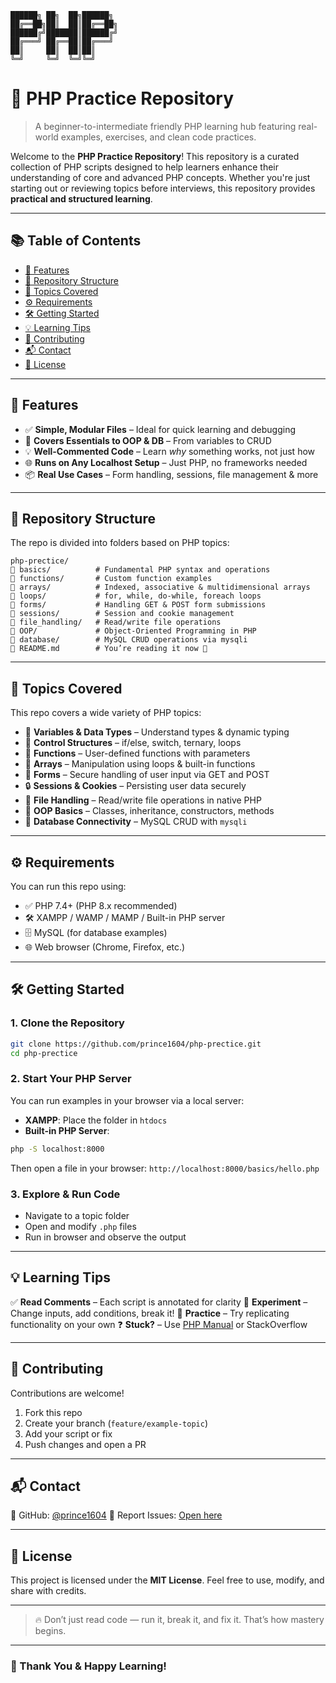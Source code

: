 ```
██████╗ ██╗  ██╗██████╗
██╔══██╗██║  ██║██╔══██╗
██████╔╝███████║██████╔╝
██╔═══╝ ██╔══██║██╔═══╝
██║     ██║  ██║██║     
╚═╝     ╚═╝  ╚═╝╚═╝     
```

# 🐘 PHP Practice Repository

> A beginner-to-intermediate friendly PHP learning hub featuring real-world examples, exercises, and clean code practices.

Welcome to the **PHP Practice Repository**! This repository is a curated collection of PHP scripts designed to help learners enhance their understanding of core and advanced PHP concepts. Whether you're just starting out or reviewing topics before interviews, this repository provides **practical and structured learning**.

---

## 📚 Table of Contents

* [🚀 Features](#-features)
* [📁 Repository Structure](#-repository-structure)
* [🧠 Topics Covered](#-topics-covered)
* [⚙️ Requirements](#%ef%b8%8f-requirements)
* [🛠️ Getting Started](#%ef%b8%8f-getting-started)
* [💡 Learning Tips](#-learning-tips)
* [🤝 Contributing](#-contributing)
* [📬 Contact](#-contact)
* [📄 License](#-license)

---

## 🚀 Features

* ✅ **Simple, Modular Files** – Ideal for quick learning and debugging
* 🧠 **Covers Essentials to OOP & DB** – From variables to CRUD
* 💡 **Well-Commented Code** – Learn *why* something works, not just how
* 🌐 **Runs on Any Localhost Setup** – Just PHP, no frameworks needed
* 📦 **Real Use Cases** – Form handling, sessions, file management & more

---

## 📁 Repository Structure

The repo is divided into folders based on PHP topics:

```
php-prectice/
🔼 basics/          # Fundamental PHP syntax and operations
🔼 functions/       # Custom function examples
🔼 arrays/          # Indexed, associative & multidimensional arrays
🔼 loops/           # for, while, do-while, foreach loops
🔼 forms/           # Handling GET & POST form submissions
🔼 sessions/        # Session and cookie management
🔼 file_handling/   # Read/write file operations
🔼 OOP/             # Object-Oriented Programming in PHP
🔼 database/        # MySQL CRUD operations via mysqli
🔼 README.md        # You’re reading it now 👀
```

---

## 🧠 Topics Covered

This repo covers a wide variety of PHP topics:

* 🔢 **Variables & Data Types** – Understand types & dynamic typing
* 🔁 **Control Structures** – if/else, switch, ternary, loops
* 🧹 **Functions** – User-defined functions with parameters
* 💃 **Arrays** – Manipulation using loops & built-in functions
* 📩 **Forms** – Secure handling of user input via GET and POST
* 🔒 **Sessions & Cookies** – Persisting user data securely
* 📁 **File Handling** – Read/write file operations in native PHP
* 🧱 **OOP Basics** – Classes, inheritance, constructors, methods
* 📄 **Database Connectivity** – MySQL CRUD with `mysqli`

---

## ⚙️ Requirements

You can run this repo using:

* ✅ PHP 7.4+ (PHP 8.x recommended)
* 🛠️ XAMPP / WAMP / MAMP / Built-in PHP server
* 🗄️ MySQL (for database examples)
* 🌐 Web browser (Chrome, Firefox, etc.)

---

## 🛠️ Getting Started

### 1. Clone the Repository

```bash
git clone https://github.com/prince1604/php-prectice.git
cd php-prectice
```

### 2. Start Your PHP Server

You can run examples in your browser via a local server:

* **XAMPP**: Place the folder in `htdocs`
* **Built-in PHP Server**:

```bash
php -S localhost:8000
```

Then open a file in your browser:
`http://localhost:8000/basics/hello.php`

### 3. Explore & Run Code

* Navigate to a topic folder
* Open and modify `.php` files
* Run in browser and observe the output

---

## 💡 Learning Tips

✅ **Read Comments** – Each script is annotated for clarity
🧪 **Experiment** – Change inputs, add conditions, break it!
🧠 **Practice** – Try replicating functionality on your own
❓ **Stuck?** – Use [PHP Manual](https://www.php.net/manual/en/) or StackOverflow

---

## 🤝 Contributing

Contributions are welcome!

1. Fork this repo
2. Create your branch (`feature/example-topic`)
3. Add your script or fix
4. Push changes and open a PR

---

## 📬 Contact

📢 GitHub: [@prince1604](https://github.com/prince1604)
🚳 Report Issues: [Open here](princekothiya1604@gmail.com)

---

## 📄 License

This project is licensed under the **MIT License**.
Feel free to use, modify, and share with credits.

---

> 🔥 Don’t just read code — run it, break it, and fix it. That’s how mastery begins.

---

### 🙌 Thank You & Happy Learning!
